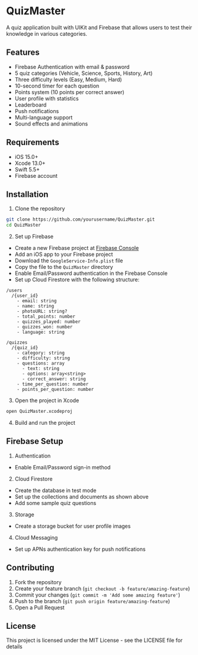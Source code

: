 # QuizMaster

A quiz application built with UIKit and Firebase that allows users to test their knowledge in various categories.

## Features

- Firebase Authentication with email & password
- 5 quiz categories (Vehicle, Science, Sports, History, Art)
- Three difficulty levels (Easy, Medium, Hard)
- 10-second timer for each question
- Points system (10 points per correct answer)
- User profile with statistics
- Leaderboard
- Push notifications
- Multi-language support
- Sound effects and animations

## Requirements

- iOS 15.0+
- Xcode 13.0+
- Swift 5.5+
- Firebase account

## Installation

1. Clone the repository
```bash
git clone https://github.com/yourusername/QuizMaster.git
cd QuizMaster
```

2. Set up Firebase
- Create a new Firebase project at [Firebase Console](https://console.firebase.google.com)
- Add an iOS app to your Firebase project
- Download the `GoogleService-Info.plist` file
- Copy the file to the `QuizMaster` directory
- Enable Email/Password authentication in the Firebase Console
- Set up Cloud Firestore with the following structure:

```
/users
  /{user_id}
    - email: string
    - name: string
    - photoURL: string?
    - total_points: number
    - quizzes_played: number
    - quizzes_won: number
    - language: string

/quizzes
  /{quiz_id}
    - category: string
    - difficulty: string
    - questions: array
      - text: string
      - options: array<string>
      - correct_answer: string
    - time_per_question: number
    - points_per_question: number
```

3. Open the project in Xcode
```bash
open QuizMaster.xcodeproj
```

4. Build and run the project

## Firebase Setup

1. Authentication
- Enable Email/Password sign-in method

2. Cloud Firestore
- Create the database in test mode
- Set up the collections and documents as shown above
- Add some sample quiz questions

3. Storage
- Create a storage bucket for user profile images

4. Cloud Messaging
- Set up APNs authentication key for push notifications

## Contributing

1. Fork the repository
2. Create your feature branch (`git checkout -b feature/amazing-feature`)
3. Commit your changes (`git commit -m 'Add some amazing feature'`)
4. Push to the branch (`git push origin feature/amazing-feature`)
5. Open a Pull Request

## License

This project is licensed under the MIT License - see the LICENSE file for details 